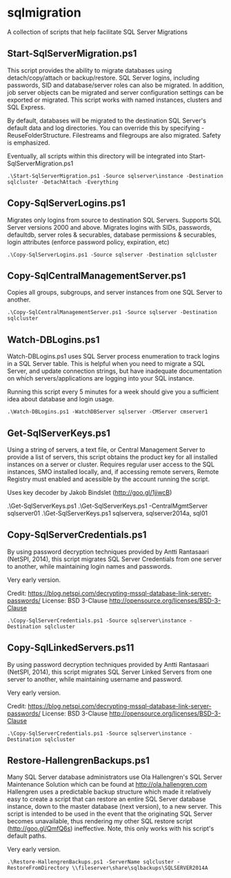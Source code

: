 # sqlmigration
A collection of scripts that help facilitate SQL Server Migrations

Start-SqlServerMigration.ps1
--------------
This script provides the ability to migrate databases using detach/copy/attach or backup/restore. SQL Server logins, including passwords, SID and database/server roles can also be migrated. In addition, job server objects can be migrated and server configuration settings can be exported or migrated. This script works with named instances, clusters and SQL Express.
	
By default, databases will be migrated to the destination SQL Server's default data and log directories. You can override this by specifying -ReuseFolderStructure. Filestreams and filegroups are also migrated. Safety is emphasized.

Eventually, all scripts within this directory will be integrated into Start-SqlServerMigration.ps1

    .\Start-SqlServerMigration.ps1 -Source sqlserver\instance -Destination sqlcluster -DetachAttach -Everything
	
Copy-SqlServerLogins.ps1
--------------
Migrates only logins from source to destination SQL Servers. Supports SQL Server versions 2000 and above.  Migrates logins with SIDs, passwords, defaultdb, server roles & securables, database permissions & securables, login attributes (enforce password policy, expiration, etc)

    .\Copy-SqlServerLogins.ps1 -Source sqlserver -Destination sqlcluster 
	
Copy-SqlCentralManagementServer.ps1
--------------
Copies all groups, subgroups, and server instances from one SQL Server to another. 

    .\Copy-SqlCentralManagementServer.ps1 -Source sqlserver -Destination sqlcluster
	
Watch-DBLogins.ps1
--------------
Watch-DBLogins.ps1 uses SQL Server process enumeration to track logins in a SQL Server table. This is helpful when you need to migrate a SQL Server, and update connection strings, but have inadequate documentation on which servers/applications are logging into your SQL instance. 

Running this script every 5 minutes for a week should give you a sufficient idea about database and login usage.

    .\Watch-DBLogins.ps1 -WatchDBServer sqlserver -CMServer cmserver1

Get-SqlServerKeys.ps1
--------------
Using a string of servers, a text file, or Central Management Server to provide a list of servers, this script obtains the product key for all installed instances on a server or cluster. Requires regular user access to the SQL instances, SMO installed locally, and, if accessing remote servers, Remote Registry must enabled and acessible by the account running the script.

Uses key decoder by Jakob Bindslet (http://goo.gl/1jiwcB)

   .\Get-SqlServerKeys.ps1
   .\Get-SqlServerKeys.ps1 -CentralMgmtServer sqlserver01
   .\Get-SqlServerKeys.ps1 sqlservera, sqlserver2014a, sql01
	
Copy-SqlServerCredentials.ps1
--------------
By using password decryption techniques provided by Antti Rantasaari (NetSPI, 2014), this script migrates SQL Server Credentials from one server to another, while maintaining login names and passwords.

Very early version.

Credit: https://blog.netspi.com/decrypting-mssql-database-link-server-passwords/
License: BSD 3-Clause http://opensource.org/licenses/BSD-3-Clause

    .\Copy-SqlServerCredentials.ps1 -Source sqlserver\instance -Destination sqlcluster
	
Copy-SqlLinkedServers.ps11
--------------
By using password decryption techniques provided by Antti Rantasaari (NetSPI, 2014), this script migrates SQL Server Linked Servers from one server to another, while maintaining username and password. 

Very early version.

Credit: https://blog.netspi.com/decrypting-mssql-database-link-server-passwords/
License: BSD 3-Clause http://opensource.org/licenses/BSD-3-Clause

    .\Copy-SqlServerCredentials.ps1 -Source sqlserver\instance -Destination sqlcluster
	
Restore-HallengrenBackups.ps1
--------------
Many SQL Server database administrators use Ola Hallengren's SQL Server Maintenance Solution which can be found at http://ola.hallengren.com  Hallengren uses a predictable backup structure which made it relatively easy to create a script that can restore an entire SQL Server database instance, down to the master database (next version), to a new server. This script is intended to be used in the event that the originating SQL Server becomes unavailable, thus rendering my other SQL restore script (http://goo.gl/QmfQ6s) ineffective. Note, this only works with his script's default paths.

Very early version.

    .\Restore-HallengrenBackups.ps1 -ServerName sqlcluster -RestoreFromDirectory \\fileserver\share\sqlbackups\SQLSERVER2014A